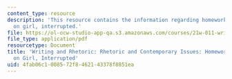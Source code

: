```yaml
---
content_type: resource
description: 'This resource contains the information regarding homework 11: questions
  on girl, interrupted.'
file: https://ol-ocw-studio-app-qa.s3.amazonaws.com/courses/21w-011-writing-and-rhetoric-rhetoric-and-contemporary-issues-fall-2015/4fab06c1008572f8462143378f8851ea_MIT21W_011F15_HW11.pdf
file_type: application/pdf
resourcetype: Document
title: 'Writing and Rhetoric: Rhetoric and Contemporary Issues: Homework 11: Questions
  on Girl, Interrupted'
uid: 4fab06c1-0085-72f8-4621-43378f8851ea
---
```

